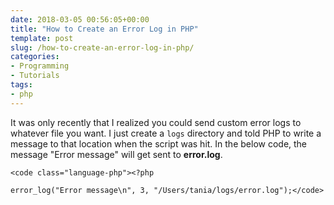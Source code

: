 ```yaml
---
date: 2018-03-05 00:56:05+00:00
title: "How to Create an Error Log in PHP"
template: post
slug: /how-to-create-an-error-log-in-php/
categories:
- Programming
- Tutorials
tags:
- php
---
```



It was only recently that I realized you could send custom error logs to whatever file you want. I just create a `logs` directory and told PHP to write a message to that location when the script was hit. In the below code, the message "Error message" will get sent to **error.log**.


    
    <code class="language-php"><?php
    
    error_log("Error message\n", 3, "/Users/tania/logs/error.log");</code>

		
